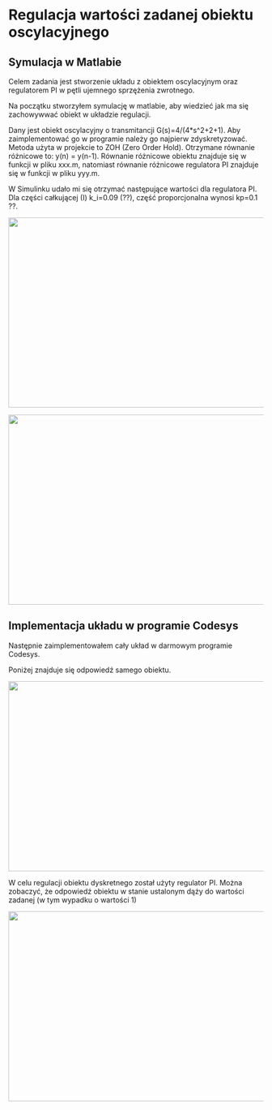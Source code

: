 # Regulacja wartości zadanej obiektu oscylacyjnego

## Symulacja w Matlabie
Celem zadania jest stworzenie układu z obiektem oscylacyjnym oraz regulatorem PI w pętli ujemnego sprzężenia zwrotnego.

Na początku stworzyłem symulację w matlabie, aby wiedzieć jak ma się zachowywwać obiekt w układzie regulacji.

Dany jest obiekt oscylacyjny o transmitancji G(s)=4/(4*s^2+2+1). Aby zaimplementować go w programie należy go najpierw zdyskretyzować. Metoda użyta w projekcie to ZOH (Zero Order Hold). Otrzymane równanie różnicowe to: y(n) = y(n-1). Równanie różnicowe obiektu znajduje się w funkcji w pliku xxx.m, natomiast równanie różnicowe regulatora PI znajduje się w funkcji w pliku  yyy.m.

W Simulinku udało mi się otrzymać następujące wartości dla regulatora PI. Dla części całkującej (I) k_i=0.09 (??), część proporcjonalna wynosi kp=0.1 ??.

<p align="center">
  <img width="623" height="375" src="./readme_files/obiekt_bez_regulatora.png">
</p>

<p align="center">
  <img width="623" height="375" src="./readme_files/obiekt_z_regulatorem.png">
</p>


## Implementacja układu w programie Codesys

Następnie zaimplementowałem cały układ w darmowym programie Codesys.

Poniżej znajduje się odpowiedź samego obiektu.

<p align="center">
  <img width="623" height="375" src="./readme_files/main_plc.png">
</p>

W celu regulacji obiektu dyskretnego został użyty regulator PI. Można zobaczyć, że odpowiedź obiektu w stanie ustalonym dąży do wartości zadanej (w tym wypadku o wartości 1)

<p align="center">
  <img width="623" height="375" src="./readme_files/wynik_końcowy.png">
</p>
